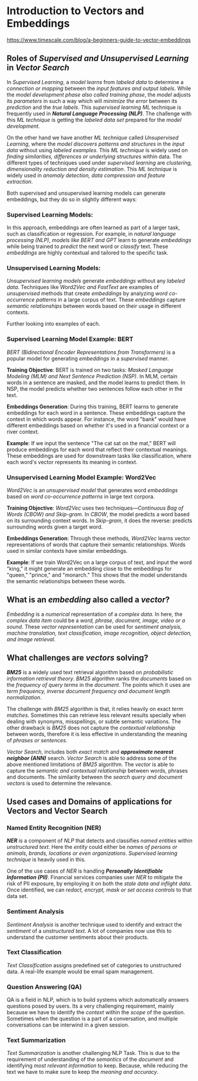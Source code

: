 # Introduction to Vectors and Embeddings
https://www.timescale.com/blog/a-beginners-guide-to-vector-embeddings

## Roles of *Supervised and Unsupervised Learning* in *Vector Search*
In *Supervised Learning*, a *model learns* from *labeled data* to determine a *connection or mapping* between the *input features and output labels*. While the *model development phase also called training phase*, the *model* adjusts its *parameters* in such a way which will *minimize the error* between its *prediction* and the *true labels*. This *supervised learning ML* technique is frequently used in ***Natural Language Processing (NLP)***. The challenge with this *ML technique* is getting the *labeled data set* prepared for the *model development*. 

On the other hand we have another *ML technique* called *Unsupervised Learning*, where the *model discovers patterns and structures* in the *input data* without using *labeled examples*. This *ML technique* is widely used on *finding similarities, differences or underlying structures* within data. The different types of techniques used under *supervised learning* are *clustering, dimensionality reduction and density estimation*. This *ML technique* is widely used in *anomaly detection, data compression and feature extraction*. 

Both supervised and unsupervised learning models can generate embeddings, but they do so in slightly different ways:

### Supervised Learning Models: 
In this approach, embeddings are often learned as part of a larger task, such as classification or regression. For example, in *natural language processing (NLP), models like BERT and GPT* learn to generate *embeddings* while being trained to *predict* the next word or *classify* text. These *embeddings* are highly contextual and tailored to the specific task.

### Unsupervised Learning Models: 
*Unsupervised learning models* generate *embeddings* without any *labeled data*. Techniques like *Word2Vec and FastText* are examples of *unsupervised* methods that create *embeddings* by analyzing *word co-occurrence patterns* in a large corpus of text. These *embeddings* capture *semantic relationships* between words based on their usage in different contexts.

Further looking into examples of each. 

### Supervised Learning Model Example: BERT
*BERT (Bidirectional Encoder Representations from Transformers)* is a popular model for generating *embeddings* in a *supervised* manner.

**Training Objective**: BERT is trained on two tasks: *Masked Language Modeling (MLM) and Next Sentence Prediction (NSP)*. In MLM, certain words in a sentence are masked, and the model learns to predict them. In NSP, the model predicts whether two sentences follow each other in the text.

**Embeddings Generation**: During this training, BERT learns to generate embeddings for each word in a sentence. These embeddings capture the context in which words appear. For instance, the word "bank" would have different embeddings based on whether it's used in a financial context or a river context.

**Example**: If we input the sentence "The cat sat on the mat," BERT will produce embeddings for each word that reflect their contextual meanings. These embeddings are used for downstream tasks like classification, where each word's vector represents its meaning in context.

### Unsupervised Learning Model Example: Word2Vec
*Word2Vec* is an *unsupervised model* that generates word *embeddings* based on *word co-occurrence patterns* in large text corpora.

**Training Objective**: *Word2Vec* uses two techniques—*Continuous Bag of Words (CBOW) and Skip-gram*. In *CBOW*, the model predicts a word based on its surrounding context words. In *Skip-gram*, it does the reverse: predicts surrounding words given a target word.

**Embeddings Generation**: Through these methods, *Word2Vec* learns vector representations of words that capture their semantic relationships. Words used in similar contexts have similar embeddings.

**Example**: If we train Word2Vec on a large corpus of text, and input the word "king," it might generate an embedding close to the embeddings for "queen," "prince," and "monarch." This shows that the model understands the semantic relationships between these words.

## What is an *embedding* also called a *vector*?
*Embedding* is a *numerical* representation of a *complex data*. In here, the *complex data item* could be a *word, phrase, document, image, video or a sound*. These *vector representation* can be used for *sentiment analysis, machine translation, text classification, image recognition, object detection, and image retrieval*. 

## What challenges are *vectors* solving?
***BM25*** is a widely used text retrieval algorithm based on *probabilistic information retrieval theory*. *BM25* algorithm ranks the *documents* based on the *frequency of query terms* in the *document*. The points which it uses are *term frequency, inverse document frequency and document length normalization*. 

The challenge with *BM25* algorithm is that, it relies heavily on exact *term matches*. Sometimes this can retrieve less relevant results specially when dealing with synonyms, misspellings, or subtle semantic variations. The other drawback is *BM25* does not capture the *contextual relationship* between words, therefore it is less effective in understanding the meaning of *phrases or sentences*.

*Vector Search*, includes both *exact match* and ***approximate nearest neighbor (ANN)*** search. *Vector Search* is able to address some of the above mentioned limitations of *BM25* algorithm. The *vector* is able to capture the *semantic and contextual relationship* between words, phrases and documents. The similarity between the *search query and document vectors* is used to determine the relevance. 

## Used cases and Domains of applications for Vectors and Vector Search
### Named Entity Recognition (NER)
***NER*** is a component of *NLP* that detects and classifies *named entities* within *unstructured text*. Here the *entity* could either be *names of persons or animals, brands, locations or even organizations*. *Supervised learning technique* is heavily used in this. 

One of the use cases of *NER* is handling ***Personally Identifiable Information (PII)***. Financial services companies user *NER* to mitigate the risk of PII exposure, by employing it on both the *stale data and inflight data*. Once identified, we can *redact, encrypt, mask or set access controls* to that data set. 

### Sentiment Analysis
*Sentiment Analysis* is another technique used to identify and extract the *sentiment* of a *unstructured text*. A lot of companies now use this to understand the customer sentiments about their products. 

### Text Classification
*Text Classification* assigns predefined set of categories to unstructured data. A real-life example would be email spam management. 

### Question Answering (QA)
QA is a field in NLP, which is to build systems which automatically answers questions posed by users. Its a very challenging requirement, mainly because we have to identify the *context* within the *scope* of the question. Sometimes when the question is a part of a conversation, and multiple conversations can be interwind in a given session. 

### Text Summarization
*Text Summarization* is another challenging NLP Task. This is due to the requirement of understanding of the *semantics* of the *document* and identifying *most relevant information* to keep. Because, while reducing the text we have to make sure to keep the *meaning and accuracy*. 

